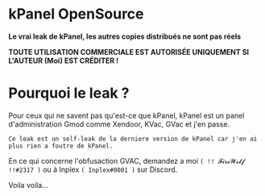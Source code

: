 # kPanel OpenSource

**Le vrai leak de kPanel, les autres copies distribués ne sont pas réels**

**TOUTE UTILISATION COMMERCIALE EST AUTORISÉE UNIQUEMENT SI L'AUTEUR (Moi) EST CRÉDITER !**



# Pourquoi le leak ?

Pour ceux qui ne savent pas qu'est-ce que kPanel, kPanel est un panel d'administration Gmod comme Xendoor, KVac, GVac et j'en passe.

`Ce leak est un self-leak de la derniere version de kPanel car j'en ai plus rien a foutre de kPanel.`

En ce qui concerne l'obfusaction GVAC, demandez a moi `( !! 𝓕𝓲𝓻𝓮𝓦𝓸𝓵𝓯 !!#2317 )` ou à Inplex `( Inplex#0001 )` sur Discord.

Voila voila...
